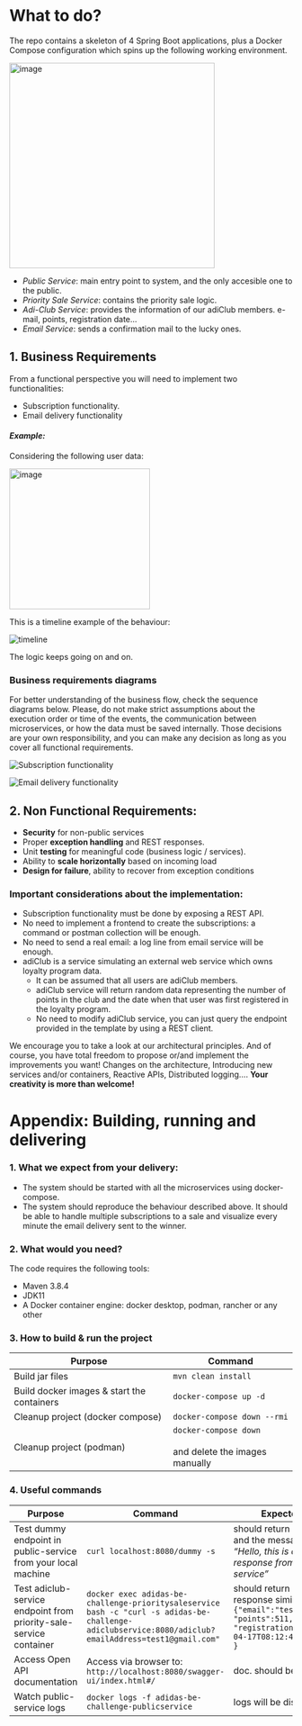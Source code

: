 # What to do?
The repo contains a skeleton of 4 Spring Boot applications, plus a Docker Compose configuration which spins up the following working environment.

<img width="365" alt="image" src="https://user-images.githubusercontent.com/15728394/199699196-3bf20be2-cc51-4718-8cc2-454c8397c9d4.png">

- _Public Service_: main entry point to system, and the only accesible one to the public.
- _Priority Sale Service_: contains the priority sale logic. 
- _Adi-Club Service_: provides the information of our adiClub members. e-mail, points, registration date...
- _Email Service_: sends a confirmation mail to the lucky ones. 

## 1. Business Requirements

From a functional perspective you will need to implement two functionalities:
- Subscription functionality. 
- Email delivery functionality

#### _Example:_
Considering the following user data:

<img width="250" alt="image" src="https://user-images.githubusercontent.com/15728394/210075353-69cfef77-9de6-474a-af12-ff1c7cd70ccd.png">

This is a timeline example of the behaviour:

![timeline](https://user-images.githubusercontent.com/15728394/210075366-60020f11-6d3d-4f7e-a67d-708604228699.png)

The logic keeps going on and on.

### Business requirements diagrams
For better understanding of the business flow, check the sequence diagrams below.
Please, do not make strict assumptions about the execution order or time of the events, the communication between microservices, or how the data must be saved internally. Those decisions are your own responsibility, and you can make any decision as long as you cover all functional requirements.


![Subscription functionality](https://user-images.githubusercontent.com/5638405/204595709-a1802e67-0ded-4139-9eae-f988a9da954d.png)

![Email delivery functionality](https://user-images.githubusercontent.com/5638405/204595722-8efda463-fa95-4e15-b873-d838bb9beaf9.png)


## 2. Non Functional Requirements:
- **Security** for non-public services
- Proper **exception handling** and REST responses.​
- Unit **testing** for meaningful code (business logic / services).​
- Ability to **scale horizontally** based on incoming load
- **Design for failure**, ability to recover from exception conditions


### Important considerations about the implementation:
- Subscription functionality must be done by exposing a REST API. 
- No need to implement a frontend to create the subscriptions: a command or postman collection will be enough. 
- No need to send a real email: a log line from email service will be enough. 
- adiClub is a service simulating an external web service which owns loyalty program data.
  - It can be assumed that all users are adiClub members.
  - adiClub service will return random data representing the number of points in the club and the date when that user was first registered in the loyalty program.
  - No need to modify adiClub service, you can just query the endpoint provided in the template by using a REST client.

We encourage you to take a look at our architectural principles. And of course, you have total freedom to propose or/and implement the improvements you want! Changes on the architecture, Introducing new services and/or containers, Reactive APIs, Distributed logging.... **Your creativity is more than welcome!**


# Appendix: Building, running and delivering

### 1. What we expect from your delivery:
- The system should be started with all the microservices using docker-compose. 
- The system should reproduce the behaviour described above. It should be able to handle multiple subscriptions to a sale and visualize every minute the email delivery sent to the winner.

### 2. What would you need?
The code requires the following tools:
- Maven 3.8.4
- JDK11
- A Docker container engine: docker desktop, podman, rancher or any other


### 3. How to build & run the project


| **Purpose**                                | **Command**                                          |
|--------------------------------------------|-------------------------------------------------------|
| Build jar files                            | ```mvn clean install```                                    |
| Build docker images & start the containers | ```docker-compose up -d```                                  |
| Cleanup project (docker compose)           | ```docker-compose down --rmi```                             |
| Cleanup project (podman)                   | ```docker-compose down```  <br><br> and delete the images manually |


### 4. Useful commands

| **Purpose** | **Command** | **Expected result** |
|-------------|--------------|---------------------|
| Test dummy endpoint in public-service from your local machine| ```curl localhost:8080/dummy -s``` |should return http status 200 and the message: <br>*“Hello, this is a dummy response from public service”* |
| Test adiclub-service endpoint from priority-sale-service container|```docker exec adidas-be-challenge-prioritysaleservice bash -c "curl -s adidas-be-challenge-adiclubservice:8080/adiclub?emailAddress=test1@gmail.com"```| should return a json response similar to: ```{"email":"test1@gmail.com",```<br>```"points":511,```<br>```"registrationDate":"2022-04-17T08:12:41.467026Z"```<br>```}```|
| Access Open API documentation|Access via browser to: <br> ```http://localhost:8080/swagger-ui/index.html#/```|doc. should be displayed|
| Watch public-service logs| ```docker logs -f adidas-be-challenge-publicservice``` | logs will be displayed|



